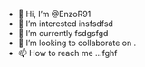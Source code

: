 - 👋 Hi, I’m @EnzoR91
- 👀 I’m interested insfsdfsd
- 🌱 I’m currently fsdgsfgd
- 💞️ I’m looking to collaborate on .
- 📫 How to reach me ...fghf

<!---
EnzoR91/EnzoR91 is a ✨ special ✨ repository because its `README.md` (this file) appears on your GitHub profile.
You can click the Preview link to take a look at your changes.
--->
